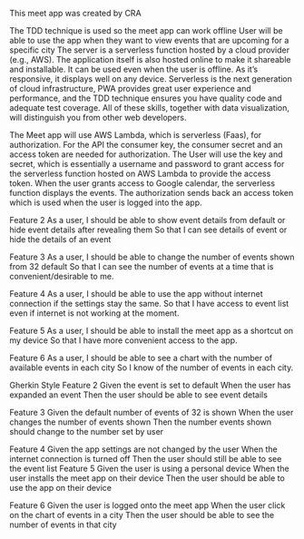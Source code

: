 This meet app was created by CRA

The TDD technique is used so the meet app can work offline
User will be able to use the app when they want to view events that are upcoming for a specific city
The server is a serverless function hosted by a cloud provider (e.g.,
AWS). The application itself is also hosted online to make it shareable and installable. It can
be used even when the user is offline. As it’s responsive, it displays well on any device.
Serverless is the next generation of cloud infrastructure, PWA provides great user
experience and performance, and the TDD technique ensures you have quality code and
adequate test coverage. All of these skills, together with data visualization, will distinguish
you from other web developers.

The Meet app will use AWS Lambda, which is serverless (Faas), for authorization. For the API the consumer key, the consumer secret and an access token are needed for authorization. The User will use the key and secret, which is essentially a username and password to grant access for the serverless function hosted on AWS Lambda to provide the access token. When the user grants access to Google calendar, the serverless function displays the events. The authorization sends back an access token which is used when the user is logged into the app. 


Feature 2
As a user, 
I should be able to show event details from default or hide event details after revealing them
So that I can see details of event or hide the details of an event 

Feature 3
As a user,
I should be able to change the number of events shown from 32 default 
So that I can see the number of events at a time that is convenient/desirable to me.

Feature 4
    As a user,
I should be able to use the app without internet connection if the settings stay the same.
So that I have access to event list even if internet is not working at the moment. 

Feature 5
    As a user,
    I should be able to install the meet app as a shortcut on my device
    So that I have more convenient access to the app.

Feature 6
    As a user,
     I should be able to see a chart with the number of available events in each city
    So I know of the number of events in each city. 

Gherkin Style
Feature 2
    Given the event is set to default
When the user has expanded an event
Then the user should be able to see event details

Feature 3
    Given the default number of events of 32 is shown
    When the user changes the number of events shown
    Then the number events shown should change to the number set by user

Feature 4
    Given the app settings are not changed by the user
    When the internet connection is turned off
    Then the user should still be able to see the event list
Feature 5
    Given the user is using a personal device
    When the user installs the meet app on their device
    Then the user should be able to use the app on their device

Feature 6
    Given the user is logged onto the meet app
    When the user click on the chart of events in a city
    Then the user should be able to see the number of events in that city
